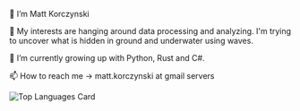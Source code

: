 
👋 I’m Matt Korczynski

👀 My interests are hanging around data processing and analyzing. I'm trying to uncover what is hidden in ground and underwater using waves.

🌱 I’m currently growing up with Python, Rust and C#.

📫 How to reach me -> matt.korczynski at gmail servers


<!---
mattkorczynski/mattkorczynski is a ✨ special ✨ repository because its `README.md` (this file) appears on your GitHub profile.
You can click the Preview link to take a look at your changes.
--->

![Top Languages Card](https://github-readme-stats.vercel.app/api/top-langs/?username=mattkorczynski)

